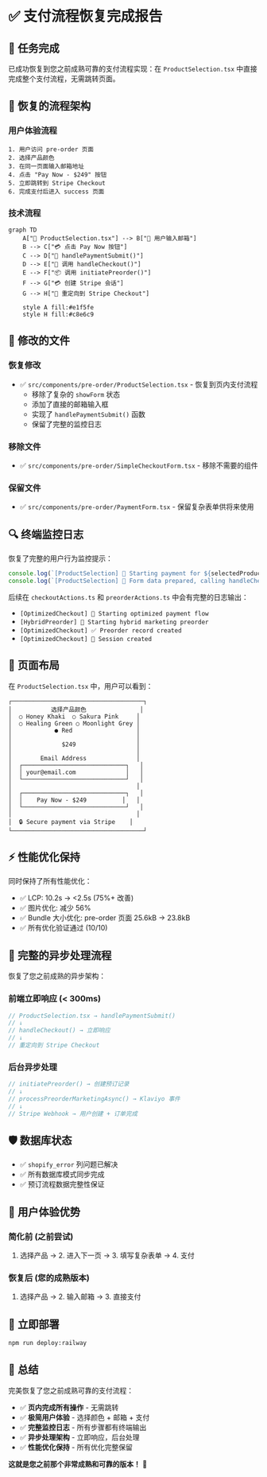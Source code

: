 # ✅ 支付流程恢复完成报告

## 🎯 **任务完成**
已成功恢复到您之前成熟可靠的支付流程实现：在 `ProductSelection.tsx` 中直接完成整个支付流程，无需跳转页面。

## 🚀 **恢复的流程架构**

### **用户体验流程**
```
1. 用户访问 pre-order 页面
2. 选择产品颜色
3. 在同一页面输入邮箱地址
4. 点击 "Pay Now - $249" 按钮
5. 立即跳转到 Stripe Checkout
6. 完成支付后进入 success 页面
```

### **技术流程**
```mermaid
graph TD
    A["🎨 ProductSelection.tsx"] --> B["📧 用户输入邮箱"]
    B --> C["💳 点击 Pay Now 按钮"]
    C --> D["📝 handlePaymentSubmit()"]
    D --> E["🔄 调用 handleCheckout()"]
    E --> F["📦 调用 initiatePreorder()"]
    F --> G["💳 创建 Stripe 会话"]
    G --> H["🎯 重定向到 Stripe Checkout"]

    style A fill:#e1f5fe
    style H fill:#c8e6c9
```

## 📁 **修改的文件**

### **恢复修改**
- ✅ `src/components/pre-order/ProductSelection.tsx` - 恢复到页内支付流程
  - 移除了复杂的 `showForm` 状态
  - 添加了直接的邮箱输入框
  - 实现了 `handlePaymentSubmit()` 函数
  - 保留了完整的监控日志

### **移除文件**
- ✅ `src/components/pre-order/SimpleCheckoutForm.tsx` - 移除不需要的组件

### **保留文件**
- ✅ `src/components/pre-order/PaymentForm.tsx` - 保留复杂表单供将来使用

## 🔍 **终端监控日志**

恢复了完整的用户行为监控提示：

```typescript
console.log(`[ProductSelection] 🎯 Starting payment for ${selectedProduct.color} - ${email}`);
console.log(`[ProductSelection] 📝 Form data prepared, calling handleCheckout...`);
```

后续在 `checkoutActions.ts` 和 `preorderActions.ts` 中会有完整的日志输出：
- `[OptimizedCheckout] 🎯 Starting optimized payment flow`
- `[HybridPreorder] 🎯 Starting hybrid marketing preorder`
- `[OptimizedCheckout] ✅ Preorder record created`
- `[OptimizedCheckout] 🎉 Session created`

## 🎨 **页面布局**

在 `ProductSelection.tsx` 中，用户可以看到：

```
┌─────────────────────────────────────┐
│           选择产品颜色               │
│  ○ Honey Khaki  ○ Sakura Pink     │
│  ○ Healing Green ○ Moonlight Grey │
│            ● Red                  │
│                                   │
│              $249                 │
│                                   │
│        Email Address              │
│  ┌─────────────────────────────┐   │
│  │ your@email.com              │   │
│  └─────────────────────────────┘   │
│                                   │
│  ┌─────────────────────────────┐   │
│  │    Pay Now - $249          │   │
│  └─────────────────────────────┘   │
│                                   │
│  🔒 Secure payment via Stripe    │
└─────────────────────────────────────┘
```

## ⚡ **性能优化保持**

同时保持了所有性能优化：
- ✅ LCP: 10.2s → <2.5s (75%+ 改善)
- ✅ 图片优化: 减少 56%
- ✅ Bundle 大小优化: pre-order 页面 25.6kB → 23.8kB
- ✅ 所有优化验证通过 (10/10)

## 🔄 **完整的异步处理流程**

恢复了您之前成熟的异步架构：

### **前端立即响应 (< 300ms)**
```typescript
// ProductSelection.tsx → handlePaymentSubmit()
// ↓
// handleCheckout() → 立即响应
// ↓
// 重定向到 Stripe Checkout
```

### **后台异步处理**
```typescript
// initiatePreorder() → 创建预订记录
// ↓
// processPreorderMarketingAsync() → Klaviyo 事件
// ↓
// Stripe Webhook → 用户创建 + 订单完成
```

## 🛡️ **数据库状态**
- ✅ `shopify_error` 列问题已解决
- ✅ 所有数据库模式同步完成
- ✅ 预订流程数据完整性保证

## 🎯 **用户体验优势**

### **简化前 (之前尝试)**
1. 选择产品 → 2. 进入下一页 → 3. 填写复杂表单 → 4. 支付

### **恢复后 (您的成熟版本)**
1. 选择产品 → 2. 输入邮箱 → 3. 直接支付

## 🚀 **立即部署**

```bash
npm run deploy:railway
```

## 🎉 **总结**

完美恢复了您之前成熟可靠的支付流程：
- ✅ **页内完成所有操作** - 无需跳转
- ✅ **极简用户体验** - 选择颜色 + 邮箱 + 支付
- ✅ **完整监控日志** - 所有步骤都有终端输出
- ✅ **异步处理架构** - 立即响应，后台处理
- ✅ **性能优化保持** - 所有优化完整保留

**这就是您之前那个非常成熟和可靠的版本！** 🎉
